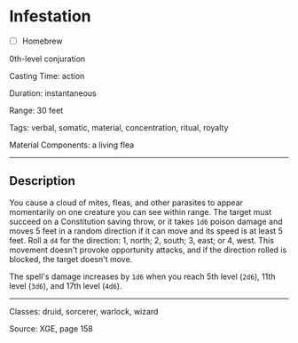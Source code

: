 # Infestation

- [ ] Homebrew

0th-level conjuration

Casting Time: action

Duration: instantaneous

Range: 30 feet

Tags: verbal, somatic, material, concentration, ritual, royalty

Material Components: a living flea

---

## Description
You cause a cloud of mites, fleas, and other parasites to appear momentarily on one creature you can see within range. The target must succeed on a Constitution saving throw, or it takes `1d6` poison damage and moves 5 feet in a random direction if it can move and its speed is at least 5 feet. Roll a `d4` for the direction: 1, north; 2, south; 3, east; or 4, west. This movement doesn't provoke opportunity attacks, and if the direction rolled is blocked, the target doesn't move.

The spell's damage increases by `1d6` when you reach 5th level (`2d6`), 11th level (`3d6`), and 17th level (`4d6`).

---

Classes: druid, sorcerer, warlock, wizard

Source: XGE, page 158
